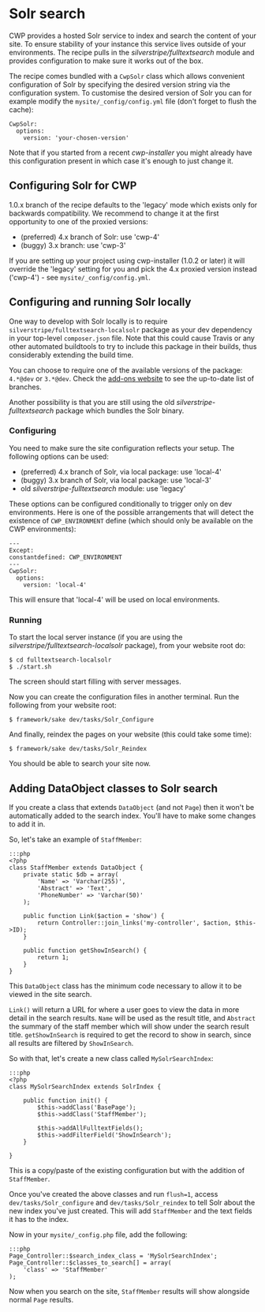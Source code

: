 # Solr search

CWP provides a hosted Solr service to index and search the content of your site. To ensure stability of your instance
this service lives outside of your environments. The recipe pulls in the *silverstripe/fulltextsearch* module and
provides configuration to make sure it works out of the box.

The recipe comes bundled with a `CwpSolr` class which allows convenient configuration of Solr by specifying the desired
version string via the configuration system. To customise the desired version of Solr you can for example modify the
`mysite/_config/config.yml` file (don't forget to flush the cache):

	CwpSolr:
	  options:
	    version: 'your-chosen-version'

Note that if you started from a recent *cwp-installer* you might already have this configuration present in which case
it's enough to just change it.

## Configuring Solr for CWP

1.0.x branch of the recipe defaults to the 'legacy' mode which exists only for backwards compatibility. We recommend to
change it at the first opportunity to one of the proxied versions:

* (preferred) 4.x branch of Solr: use 'cwp-4'
* (buggy) 3.x branch: use 'cwp-3'

If you are setting up your project using cwp-installer (1.0.2 or later) it will override the 'legacy' setting for you
and pick the 4.x proxied version instead ('cwp-4') - see `mysite/_config/config.yml`.

## Configuring and running Solr locally

One way to develop with Solr locally is to require `silverstripe/fulltextsearch-localsolr` package as your dev
dependency in your top-level `composer.json` file. Note that this could cause Travis or any other automated buildtools
to try to include this package in their builds, thus considerably extending the build time.

You can choose to require one of the available versions of the package: `4.*@dev` or `3.*@dev`. Check the
[add-ons website](http://addons.silverstripe.org/add-ons/silverstripe/fulltextsearch-localsolr) to see the up-to-date
list of branches.

Another possibility is that you are still using the old *silverstripe-fulltextsearch* package which bundles the Solr
binary.

### Configuring

You need to make sure the site configuration reflects your setup. The following options can be used:

* (preferred) 4.x branch of Solr, via local package: use 'local-4'
* (buggy) 3.x branch of Solr, via local package: use 'local-3'
* old *silverstripe-fulltextsearch* module: use 'legacy'

These options can be configured conditionally to trigger only on dev environments. Here is one of the possible
arrangements that will detect the existence of `CWP_ENVIRONMENT` define (which should only be available on the
CWP environments):

	---
	Except:
	constantdefined: CWP_ENVIRONMENT
	---
	CwpSolr:
	  options:
	    version: 'local-4'

This will ensure that 'local-4' will be used on local environments.

### Running

To start the local server instance (if you are using the *silverstripe/fulltextsearch-localsolr* package), from your
website root do:

	$ cd fulltextsearch-localsolr
	$ ./start.sh

The screen should start filling with server messages.

Now you can create the configuration files in another terminal. Run the following from your website root:

	$ framework/sake dev/tasks/Solr_Configure

And finally, reindex the pages on your website (this could take some time):

	$ framework/sake dev/tasks/Solr_Reindex

You should be able to search your site now.

## Adding DataObject classes to Solr search

If you create a class that extends `DataObject` (and not `Page`) then it won't be automatically added to the search
index. You'll have to make some changes to add it in.

So, let's take an example of `StaffMember`:

	:::php
	<?php
	class StaffMember extends DataObject {
		private static $db = array(
			'Name' => 'Varchar(255)',
			'Abstract' => 'Text',
			'PhoneNumber' => 'Varchar(50)'
		);
		
		public function Link($action = 'show') {
			return Controller::join_links('my-controller', $action, $this->ID);
		}
		
		public function getShowInSearch() {
			return 1;
		}
	}

This `DataObject` class has the minimum code necessary to allow it to be viewed in the site search.

`Link()` will return a URL for where a user goes to view the data in more detail in the search results.
`Name` will be used as the result title, and `Abstract` the summary of the staff member which will show under the
search result title.
`getShowInSearch` is required to get the record to show in search, since all results are filtered by `ShowInSearch`.

So with that, let's create a new class called `MySolrSearchIndex`:

	:::php
	<?php
	class MySolrSearchIndex extends SolrIndex {
		
		public function init() {
			$this->addClass('BasePage');
			$this->addClass('StaffMember');
			
			$this->addAllFulltextFields();
			$this->addFilterField('ShowInSearch');
		}
		
	}

This is a copy/paste of the existing configuration but with the addition of `StaffMember`.

Once you've created the above classes and run `flush=1`, access `dev/tasks/Solr_configure` and `dev/tasks/Solr_reindex`
to tell Solr about the new index you've just created. This will add `StaffMember` and the text fields it has to the
index.

Now in your `mysite/_config.php` file, add the following:

	:::php
	Page_Controller::$search_index_class = 'MySolrSearchIndex';
	Page_Controller::$classes_to_search[] = array(
		'class' => 'StaffMember'
	);

Now when you search on the site, `StaffMember` results will show alongside normal `Page` results.
